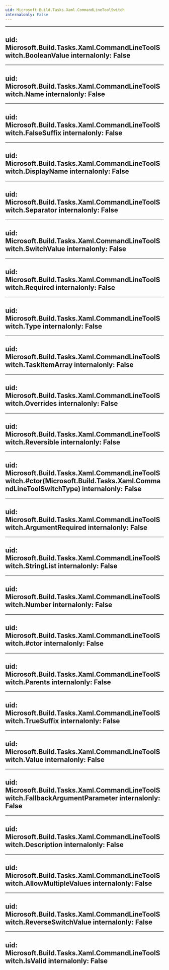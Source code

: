 ```yaml
---
uid: Microsoft.Build.Tasks.Xaml.CommandLineToolSwitch
internalonly: False
---
```


---
uid: Microsoft.Build.Tasks.Xaml.CommandLineToolSwitch.BooleanValue
internalonly: False
---

---
uid: Microsoft.Build.Tasks.Xaml.CommandLineToolSwitch.Name
internalonly: False
---

---
uid: Microsoft.Build.Tasks.Xaml.CommandLineToolSwitch.FalseSuffix
internalonly: False
---

---
uid: Microsoft.Build.Tasks.Xaml.CommandLineToolSwitch.DisplayName
internalonly: False
---

---
uid: Microsoft.Build.Tasks.Xaml.CommandLineToolSwitch.Separator
internalonly: False
---

---
uid: Microsoft.Build.Tasks.Xaml.CommandLineToolSwitch.SwitchValue
internalonly: False
---

---
uid: Microsoft.Build.Tasks.Xaml.CommandLineToolSwitch.Required
internalonly: False
---

---
uid: Microsoft.Build.Tasks.Xaml.CommandLineToolSwitch.Type
internalonly: False
---

---
uid: Microsoft.Build.Tasks.Xaml.CommandLineToolSwitch.TaskItemArray
internalonly: False
---

---
uid: Microsoft.Build.Tasks.Xaml.CommandLineToolSwitch.Overrides
internalonly: False
---

---
uid: Microsoft.Build.Tasks.Xaml.CommandLineToolSwitch.Reversible
internalonly: False
---

---
uid: Microsoft.Build.Tasks.Xaml.CommandLineToolSwitch.#ctor(Microsoft.Build.Tasks.Xaml.CommandLineToolSwitchType)
internalonly: False
---

---
uid: Microsoft.Build.Tasks.Xaml.CommandLineToolSwitch.ArgumentRequired
internalonly: False
---

---
uid: Microsoft.Build.Tasks.Xaml.CommandLineToolSwitch.StringList
internalonly: False
---

---
uid: Microsoft.Build.Tasks.Xaml.CommandLineToolSwitch.Number
internalonly: False
---

---
uid: Microsoft.Build.Tasks.Xaml.CommandLineToolSwitch.#ctor
internalonly: False
---

---
uid: Microsoft.Build.Tasks.Xaml.CommandLineToolSwitch.Parents
internalonly: False
---

---
uid: Microsoft.Build.Tasks.Xaml.CommandLineToolSwitch.TrueSuffix
internalonly: False
---

---
uid: Microsoft.Build.Tasks.Xaml.CommandLineToolSwitch.Value
internalonly: False
---

---
uid: Microsoft.Build.Tasks.Xaml.CommandLineToolSwitch.FallbackArgumentParameter
internalonly: False
---

---
uid: Microsoft.Build.Tasks.Xaml.CommandLineToolSwitch.Description
internalonly: False
---

---
uid: Microsoft.Build.Tasks.Xaml.CommandLineToolSwitch.AllowMultipleValues
internalonly: False
---

---
uid: Microsoft.Build.Tasks.Xaml.CommandLineToolSwitch.ReverseSwitchValue
internalonly: False
---

---
uid: Microsoft.Build.Tasks.Xaml.CommandLineToolSwitch.IsValid
internalonly: False
---
